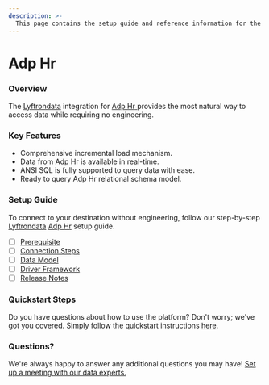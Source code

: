 ```yaml
---
description: >-
  This page contains the setup guide and reference information for the Adp Hr source connector.
---
```


# Adp Hr

### Overview

The [Lyftrondata](https://www.lyftrondata.com/) integration for [Adp Hr](https://www.lyftrondata.com/integration/adp-hr/)[ ](https://www.lyftrondata.com/integration/adp-hr/)provides the most natural way to access data while requiring no engineering.

### Key Features

* Comprehensive incremental load mechanism.
* Data from Adp Hr is available in real-time.&#x20;
* ANSI SQL is fully supported to query data with ease.
* Ready to query Adp Hr relational schema model.

### Setup Guide

To connect to your destination without engineering, follow our step-by-step [Lyftrondata](https://www.lyftrondata.com/)  [Adp Hr](https://www.lyftrondata.com/integration/adp-hr/) setup guide.

* [ ] [Prerequisite](../../human-resource-analytics/adp-hr/prerequisite.md)
* [ ] [Connection Steps](../../human-resource-analytics/adp-hr/connection-steps.md)
* [ ] [Data Model](../../human-resource-analytics/adp-hr/data-model/)
* [ ] [Driver Framework](../../human-resource-analytics/adp-hr/driver-framework/)
* [ ] [Release Notes](../../human-resource-analytics/adp-hr/release-notes.md)

### Quickstart Steps

Do you have questions about how to use the platform? Don't worry; we've got you covered. Simply follow the quickstart instructions [here](../../../quickstart-steps.md).

### Questions? <a href="#questions" id="questions"></a>

We're always happy to answer any additional questions you may have! [Set up a meeting with our data experts.](https://www.lyftrondata.com/book-a-meeting/)

